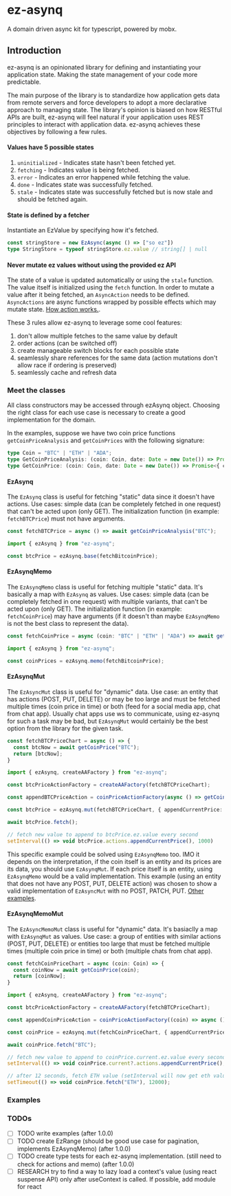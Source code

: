 # ez-asynq
A domain driven async kit for typescript, powered by mobx.

## Introduction
ez-asynq is an opinionated library for defining and instantiating your application state. Making the state management of your code more predictable.

The main purpose of the library is to standardize how application gets data from remote servers and force developers to adopt a more declarative approach to managing state. The library's opinion is biased on how RESTful APIs are built, ez-asynq will feel natural if your application uses REST principles to interact with application data. ez-asynq achieves these objectives by following a few rules.

#### Values have 5 possible states
1. `uninitialized` - Indicates state hasn't been fetched yet.
2. `fetching` - Indicates value is being fetched.
3. `error` - Indicates an error happened while fetching the value.
4. `done` - Indicates state was successfully fetched.
5. `stale` - Indicates state was successfully fetched but is now stale and should be fetched again.

#### State is defined by a fetcher
Instantiate an EzValue by specifying how it's fetched.
```typescript
const stringStore = new EzAsync(async () => ["so ez"])
type StringStore = typeof stringStore.ez.value // string[] | null
```

#### Never mutate ez values without using the provided ez API
The state of a value is updated automatically or using the `stale` function. The value itself is initialized using the `fetch` function. In order to mutate a value after it being fetched, an `AsyncAction` needs to be defined. `AsyncActions` are async functions wrapped by possible effects which may mutate state. [How action works.](https://github.com/Dauaaa/ez-asynq).

These 3 rules allow ez-asynq to leverage some cool features:
1. don't allow multiple fetches to the same value by default
2. order actions (can be switched off)
3. create manageable switch blocks for each possible state
4. seamlessly share references for the same data (action mutations don't allow race if ordering is preserved)
5. seamlessly cache and refresh data

### Meet the classes
All class constructors may be accessed through ezAsynq object. Choosing the right class for each use case is necessary to create a good implementation for the domain.

In the examples, suppose we have two coin price functions `getCoinPriceAnalysis` and `getCoinPrices` with the following signature: 
```typescript
type Coin = "BTC" | "ETH" | "ADA";
type GetCoinPriceAnalysis: (coin: Coin, date: Date = new Date()) => Promise<{ coin: Coin, avgPrice: number, maxPrice: number, minPrice: number }>;
type GetCoinPrice: (coin: Coin, date: Date = new Date()) => Promise<{ coin: Coin, price: number, date: Date }>;
```

#### EzAsynq
The `EzAsynq` class is useful for fetching "static" data since it doesn't have actions. Use cases: simple data (can be completely fetched in one request) that can't be acted upon (only GET). The initialization function (in example: `fetchBTCPrice`) must not have arguments.

```typescript
const fetchBTCPrice = async () => await getCoinPriceAnalysis("BTC");

import { ezAsynq } from "ez-asynq";

const btcPrice = ezAsynq.base(fetchBitcoinPrice);
```

#### EzAsynqMemo
The `EzAsynqMemo` class is useful for fetching multiple "static" data. It's basically a map with `EzAsynq` as values. Use cases: simple data (can be completely fetched in one request) with multiple variants, that can't be acted upon (only GET). The initialization function (in example: `fetchCoinPrice`) may have arguments (if it doesn't than maybe `EzAsynqMemo` is not the best class to represent the data).

```typescript
const fetchCoinPrice = async (coin: "BTC" | "ETH" | "ADA") => await getCoinPriceAnalysis("BTC");

import { ezAsynq } from "ez-asynq";

const coinPrices = ezAsynq.memo(fetchBitcoinPrice);
```

#### EzAsynqMut
The `EzAsyncMut` class is useful for "dynamic" data. Use case: an entity that has actions (POST, PUT, DELETE) or may be too large and must be fetched multiple times (coin price in time) or both (feed for a social media app, chat from chat app). Usually chat apps use ws to communicate, using ez-asynq for such a task may be bad, but `EzAsynqMut` would certainly be the best option from the library for the given task.

```typescript
const fetchBTCPriceChart = async () => {
  const btcNow = await getCoinPrice("BTC");
  return [btcNow];
}

import { ezAsynq, createAAFactory } from "ez-asynq";

const btcPriceActionFactory = createAAFactory(fetchBTCPriceChart);

const appendBTCPriceAction = coinPriceActionFactory(async () => getCoinPrice("BTC"), { effect: ({ ez, result }) => ez.value.push(result); });

const btcPrice = ezAsynq.mut(fetchBTCPriceChart, { appendCurrentPrice: appendBTCPriceAction});

await btcPrice.fetch();

// fetch new value to append to btcPrice.ez.value every second
setInterval(() => void btcPrice.actions.appendCurrentPrice(), 1000)
```
This specific example could be solved using `EzAsynqMemo` too. IMO it depends on the interpretation, if the coin itself is an entity and its prices are its data, you should use `EzAsynqMut`. If each price itself is an entity, using `EzAsynqMemo` would be a valid implementation. This example (using an entity that does not have any POST, PUT, DELETE action) was chosen to show a valid implementation of `EzAsyncMut` with no POST, PATCH, PUT. [Other examples](https://github.com/Dauaaa/ez-asynq).

#### EzAsynqMemoMut
The `EzAsyncMemoMut` class is useful for "dynamic" data. It's basiaclly a map with `EzAsynqMut` as values. Use case: a group of entities with similar actions (POST, PUT, DELETE) or entities too large that must be fetched multiple times (multiple coin price in time) or both (multiple chats from chat app).


```typescript
const fetchCoinPriceChart = async (coin: Coin) => {
  const coinNow = await getCoinPrice(coin);
  return [coinNow];
}

import { ezAsynq, createAAFactory } from "ez-asynq";

const btcPriceActionFactory = createAAFactory(fetchBTCPriceChart);

const appendCoinPriceAction = coinPriceActionFactory((coin) => async () => getCoinPrice(coin), { effect: (_coin) => ({ ez, result }) => ez.value.push(result); });

const coinPrice = ezAsynq.mut(fetchCoinPriceChart, { appendCurrentPrice: appendCoinPriceAction});

await coinPrice.fetch("BTC");

// fetch new value to append to coinPrice.current.ez.value every second
setInterval(() => void coinPrice.current?.actions.appendCurrentPrice(), 1000)

// after 12 seconds, fetch ETH value (setInterval will now get eth value every second)
setTimeout(() => void coinPrice.fetch("ETH"), 12000);
```

### Examples

### TODOs

- [ ] TODO write examples (after 1.0.0)
- [ ] TODO create EzRange (should be good use case for pagination, implements EzAsynqMemo) (after 1.0.0)
- [ ] TODO create type tests for each ez-asynq implementation. (still need to check for actions and memo) (after 1.0.0)
- [ ] RESEARCH try to find a way to lazy load a context's value (using react suspense API) only after useContext is called. If possible, add module for react
